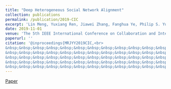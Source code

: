 ```yaml
---
title: "Deep Heterogeneous Social Network Alignment"
collection: publications
permalink: /publication/2019-CIC
excerpt: 'Lin Meng, Yuxiang Ren, Jiawei Zhang, Fanghua Ye, Philip S. Yu'
date: 2019-11-01
venue: 'The 5th IEEE International Conference on Collaboration and Internet Computing, Los Angeles, USA, December 12 - 14'
paperurl: ''
citation: '@inproceedings{MRJYY2019CIC,<br>  
&nbsp;&nbsp;&nbsp;&nbsp;&nbsp;&nbsp;&nbsp;&nbsp;&nbsp;&nbsp;&nbsp;&nbsp;&nbsp;&nbsp;&nbsp;&nbsp;&nbsp;&nbsp;title={Deep Heterogeneous Social Network Alignment.},<br> 
&nbsp;&nbsp;&nbsp;&nbsp;&nbsp;&nbsp;&nbsp;&nbsp;&nbsp;&nbsp;&nbsp;&nbsp;&nbsp;&nbsp;&nbsp;&nbsp;&nbsp;&nbsp;author={Lin Meng, Yuxiang Ren, Jiawei Zhang, Fanghua Ye, Philip S. Yu.},<br>  
&nbsp;&nbsp;&nbsp;&nbsp;&nbsp;&nbsp;&nbsp;&nbsp;&nbsp;&nbsp;&nbsp;&nbsp;&nbsp;&nbsp;&nbsp;&nbsp;&nbsp;&nbsp;booktitle={Proceedings of IEEE International Conference on Collaboration and Internet Computing},<br>  
&nbsp;&nbsp;&nbsp;&nbsp;&nbsp;&nbsp;&nbsp;&nbsp;&nbsp;&nbsp;&nbsp;&nbsp;&nbsp;&nbsp;&nbsp;&nbsp;&nbsp;&nbsp;year={2019}<br>  
&nbsp;&nbsp;&nbsp;&nbsp;&nbsp;&nbsp;&nbsp;&nbsp;&nbsp;&nbsp;&nbsp;&nbsp;&nbsp;&nbsp;&nbsp;&nbsp;&nbsp;&nbsp;}'
---
```

[Paper](http://yuxiangren.github.io/files/CIC2019.pdf)



